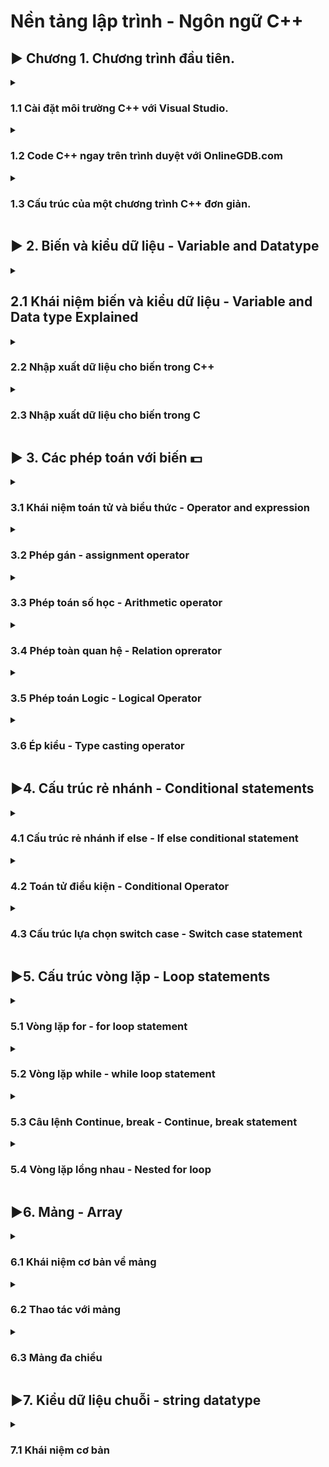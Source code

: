 # Nền tảng lập trình - Ngôn ngữ C++
## ▶ Chương 1. Chương trình đầu tiên.

<details>
<summary>
<h3>1.1 Cài đặt môi trường C++ với Visual Studio.</h3>  
</summary>
- Cài đặt Visual Studio (bản đầy đủ hơn so với VScode).
- Chọn tích vào mục: "Desktop development with C++". Cài luôn cả môi trường C++. Tiếp tục và Install.

    ### Cách tạo project mới.     

    - Create new project   
    - Empty project
    - Project name - Location - Solution 
    - Thêm chương trình vào phần Source file           
    - Viết code 
    - Debuger 
    - Tạo thêm project trong Solution để làm việc
</details>

<details>
<summary>
<h3>1.2 Code C++ ngay trên trình duyệt với OnlineGDB.com</h3>
</summary> 

- Nếu máy của bạn cấu hình yếu và không thể chạy Visual Studio hoặc VScode
- Bạn có thể code trên trình duyệt web: OnlineGDb.com
- Với giao diện vừa đủ dùng
- Có thể lưu lại, qua tài khoản.
</details>

<details>
<summary>
<h3>1.3 Cấu trúc của một chương trình C++ đơn giản.</h3>
</summary>
- Sau khi cài đặt IDE thì bắt đàu viết code.

<h4>Tổng quan của 1 chương trình C++.</h4>

```C++
// Thư viện: liệt kê thư viện chứa các hàm sẽ dùng trong chương trình.
// input output stream: Luồng vào ra của chương trình
#include <iostream>

// thành phần bắt buộc của chương trình - hay là chương trình chính
int main() 
{
    // Nội dung chương trình: là các câu lệnh (statement or Instruction)
    /*  
    *   "std::cout<<" : đây là cú pháp(Syntax) của 1 *   câu lệnh. cần ghi nhớ thuộc lòng.
    *   "std" (standard library): là tên bộ chức năng thư viện chuẩn có sẵ trong ngôn ngữ C++
    *   "cout" (character out) là một hàm cụ thể
    *   Có thể hiểu công cụ "cout" nằm trong bộ công cụ std.
    *   "::" và "<<" là kí hiệu để dùng công cụ
    *   "\n" là kí hiệu xuống dòng
    */
    std::cout << "Hello world!\n";
   

    /*
    *   Lệnh này là trả về giá trị cho hàm main 
    *   Không có cũng ko lỗi, nhưng CẦN PHẢI CÓ để đảm bảo cấu trúc của chương trình
    */
    return 0;
    
}
```
Muốn bỏ qua dòng "std::" thì thêm lệnh này sau khi nhập tất cả các thư viện
```c++
// Dây là cú pháp thêm thư viện, có thể kết thúc bằng dấu ";" nhưng đó là thừa và ko cần thiêt 
#include <iostream>; 

// chú ý đây là 1 lệnh, khỏng phải hàm, biến,...phải có dấu ";"
using namespace std; 
```
</details>





## ▶ 2. Biến và kiểu dữ liệu - Variable and Datatype
<details>
  <summary>
    <h2>2.1 Khái niệm biến và kiểu dữ liệu - Variable and Data type Explained </h2>
  </summary>
  <h3>Biến là:</h3>
  - Đối tượng chiếm một vùng nhớ xác định
  - Dùng để lưu trữ giá trị nào đó
  <h3>Variable Explained:</h3>
  - abc
  <h3>Kiểu dữ liệu là:</h3>
  - Tập hợp của các loại giá trị mà có thể khởi tạo cho một biến 
  <h3>Data type exlained:</h3>
  - abc
</details>




<details>
  <summary>
    <h3>2.2 Nhập xuất dữ liệu cho biến trong C++</h3>
  </summary>
  Luồng dữ liệu vào và ra trong C++:
  gồm có các kiểu sau:

  - Số (nguyên, thực) trên 1 dòng, kết thúc bằng phím "space" hoặc "enter"

  - Kí tự, chuỗi kí tự, trên 1 dòng, kết thúc bằng phím "space" hoặc "enter"
  
  <h4> Lưu ý: </h4>  
  
  - Chuỗi kí tự có dấu cách "space" (dùng thêm thư viện string ); 
  
  - Dùng câu lệnh: 
  
  ```C++
  getline(cin,bien_string);
  ```
  - Nếu trước đó đã nhập gì đó bằng lệnh "cin" và bấm enter thì trong bộ nhớ tạm còn kí tự enter. Phải dùng lệnh sau để fix lỗi này.
  
  ```
  cin.ignore();
  ```
  Nếu trước đó ko nhập gì thì KHÔNG được dùng lệnh cin.ignore() vì sẽ sinh ra lỗi chờ vùng nhớ, mất kí tự đầu tiên của chuỗi

Chương trình ví dụ:
```C++

#include <iostream>
#include <string>
using namespace std;

int main()
{
  int tuoi = 0;
  string ho_ten = "";
  string que_quan = "";

  cout << "Nhap ten: ";
  // Dùng hàm getline() để nhập chuỗi có dấu cách bên trong
  getline(cin,ho_ten);

  // Luông dữ liệu ra
  cout << "Nhap tuoi";
  // Nhập dữ liệu vào Luồng dữ liệu vào
  cin >> tuoi;

  cout << "Nhap que quan: ";
  // Chú ý loại bỏ enter ở lệnh cin trên
  cin.ignore();
  getline(cin,que_quan)
  cout <<"Toi nam nay: " << tuoi <<" tuoi";
  return 0;
}

```
</details>




<details>
  <summary>
    <h3>2.3 Nhập xuất dữ liệu cho biến trong C</h3>
  </summary>

Cách thức nhập xuất dư liệu trong C khác một chút so với C++ về các hàm đưa dữ liệu vào luồng In - Out

<h4>Hàm xuất dữ liệu:</h4>

printf("[Nội dung]...[các đặt tả]", [danh sách đối số]) : xuất 1 luồng kí tự ra màn hình
<h4>Hàm nhập dư liệu</h4>
scanf("[Các đặc tả]", [địa chỉ tham số ]) : Nhập 1 luồng kí tự vào 


<h4>Lưu ý: khi làm việc với chuỗi trong ngôn ngữ C</h4>

- Muốn khởi tạo chuỗi kí tự trong C thì phải nhập qua mảng
- Dùng đặc tả: %s
- Lưu khi chuỗi có chứa dấu cách (VD "Kien Nguyen") thì nhập theo cách thông thường sẽ gây ra sai sót.

- Đây là cách đúng để khai báo kiểu dữ liệu chuỗi trong C
- Lưu ý chuỗi này kết thúc bằng kí tự: null là "\0" sẽ tự thêm vào ở cuối chuỗi
- Nên muốn lưu chuỗi 10 kí tự phải khai báo chuỗi 11 kí 

```C
char chuoiKitu[] = ""
```

Ví dụ 1: In ra màn hình chuỗi đã được khai báo sẵn

```C
char ho_ten[30] = "Kien Nguyen"n;
// Để xuất chuỗi làm như sau
sprintf("Ho va ten: %s",ho_ten);
```

Ví dụ 2: Nhập chuỗi "KHÔNG CÓ" - "CÓ" có dấu cách
```C
// khai báo chuỗi rỗng: dùng cách khai báo mảng và dấu ""
char ten[10] = ""; 

// khai báo biến chuỗi có dấu cách
char ho_ten[20] = "";

// Nhập dữ liệu cho bien ten
// Việc nhập kế thúc khí gặp dấu cách space hoặc xuống dòng enter
scanf("%s", &ten);

// Nhập dữ liệu cho biến ho_ten
// Việc nhập chỉ kết thúc khi gặp phím enter 
scanf("%[^\n]s",ho_ten);
```

Ví dụ 3: tổng hợp 
```C
#include "stdio.h"
int main()
{
  // biến lưu Họ và tên
  char hoTen = "";
  // biến tuoi : Biến số nguyên 
  int tuoi = 0;
  // biến xếp loại
  char xepLoai[] = ""

  //Nhập xuất họ và tên
  printf("Hay nhap ho va ten: ");
  scanf("%[^\n]s",&hoTen);

  // Nhập tuổi
  printf("\nNhap tuoi: ");
  scanf("%d",&tuoi);

  //Lệnh xóa 1 kí tự trong bộ nhớ đệm 
  getchar();

  // Nhập xếp loại
  printf("\nNhap xep loai: ");
  // cần có lệnh xóa bộ nhớ đệm trước đó
  scanf("%c",&xepLoai)

  // Xuất dữ liệu vừa nhập
  printf("%s\n %d tuoi\nXep loai: %s",hoTen,tuoi,xepLoai);

  return 0;
}
```
</details>





## ▶ 3. Các phép toán với biến :dollar: 

<details>
  <summary>
    <h3>3.1 Khái niệm toán tử và biểu thức - Operator and expression</h3>
  </summary>

  <h4>Nội dung chính:</h4>  

  - Ta có Variable là sự biến đổi giá trị của các biến.
  - Nó thông qua các phép toán(+,-,*,/,...): được gọi là Operator(toán tử).
  - Nếu các Operator đứng đơn lẻ thì không có ý nghĩa gì cả.
  - Chúng cần có các Variable hoặc các con số đứng cùng, được gọi là Operand(toán hạng).
  - Lúc này chúng đứng cùng nhau(Operator, Operand) ta có được Expression(biểu thức).

  ```c++
  #include <iostream>
  int main()
  {
    int a = 1; // Biến a được gán giá trị 1 qua toán tử "="
    int b = 2; // Tương tự cho biến b
    cout << a * b + 15; // a*b+15 = 17 | giá trị này được đưa vào luồng cout để đưa ra màn hình (cout trong thư viện iostream)
    return 0;
  }
  ```
  Phép toán có thể biểu diễn bằng kí hiệu (+,-,*,/,...) hiệu hoặc "chuỗi kí tự" hiểu đơn giản là hàm

  ```c++
  cout << sizeof(int_variable) // 4 byet 
  ```
  Số toàn hạng tham gia vào phép toán đó:
  - Có thể có 1 hoặc 2 toán hạng (operand) được dùng khi dùng 1 toán tử(operator).
  
  Độ ưu tiên - Precedent:
  - Sẽ có thứ tự thực hiện giữa các toán tử.

  Thứ tự thực hiện - Associativity:
  - Từ trái sang phải hay từ phải sang trái
  - Ví dụ với phép "+" sẽ làm việc với toán hạng bên tay phải trước

  ```C++
  // 3*4 sẽ được thực hiện trước, sau đó 1*2  rồi 2 + 12 
  cout << 1*2 + 3*4;
  
  ```
</details>




<details>
  <summary>
    <h3>3.2 Phép gán - assignment operator</h3>
  </summary>
  <h4>Nội dung chính:</h4>
  Phép gán - assignment operator.
  Biểu diễn: "=".

  Đặc điểm
  - Gán 1 giá trị nào đó cho 1 biến.
  - Số toán hạng tham gia vào phép gán là: 2.
  - Thứ tự ưu tiên của phép gán sau các phép toán(+,-,*,/,...).
  - Gáng giá trị bên phải sang biến bên trái.

  ```c++
  #include <iostream>
  int main()
  {
    int x; // Khai báo
    x = 10; // Khởi tạo giá trị - gán giá trị 10 cho x
    int y = 2; // Khaoi báo và khởi tạo 
    return 0;
  }
  ```

  Biến constant: chỉ được gán 1 lần duy nhất 
  Cú pháp:

  ```C++
  const int z = 100;
  ```

  ```C++
  int a = 1;
  int b = 2;
  // lưu ý : (a = b = 5) là một biểu thức expression - nên tương tự như biểu thức bình thường, ko phải hàm gì cả
  cout << (a = b = 5) << '\n'; 
  cout << x << '\n' << y << '\n';
  /*Kết quả là:
  5
  5
  5
  */
  ```

</details>


<details>
  <summary>
    <h3>3.3 Phép toán số học - Arithmetic operator</h3>
  </summary>

  <h4>Nội dung chính:</h4>
  
  - Các phép toán cơ bản trong toán học(+, -, *, /, %, ++, --) đều có trong lập trình.
   
  ```C++
  #include <iostream>
  int main()
  {
    // Phép cộng dùng toán tử "+"
    int x = 5 + 6;
    // Phép trừ dùng toán tử "-"
    int y = x - 1; 
    // Phép chia lấy phần nguyên dùng toán tử "/"
    int z = x * 2; 
    
    /* 
    * Trong lập trình thì phép chia là phép toán có nhiều hướng thực 
    * hiện, Nên cần chú ý khi thực hiện phép chia.
    */
    // Phép chia lấy phần nguyên dừng toán tử "/" 
    int i = 15 / 2; 
    //  Phép chia lấy phần dư dừng toán tử "%"
    int i = 15 % 2; // KQ: 1 

    /*
    * Vậy là sao để chia để nhận được kế quả số thực:
    * - Viết biểu thức dưới dạng số thự (VD: 10.0, 3.3,..)
    * - Biến nhận là kiểu số thực
    */
    float j = 15.0 / 2; 
    // Lưu ý biến số thực KHÔNG CÓ chia lấy phần dư
    // Không được chia cho số 0

    // Phép toàn tự tăng và tự giảm /
    // Kí hiệu: "a++" | "++a" | "a--"| "--a"| 
    // Kí hiệu: "a += b" | "a -= b" | "a *= b" | "a /=b" 
    int a = 0;
    a++; // Sau khi câu lệnh kết thúc bằng dấu ";" thì biến a mới tăng 1 đơn vị. 
    ++a; // Tăng ngay khi câu lệnh được thực hiện.
    
    /*
    * Phép toàn ưu tiên
    * Cú pháp: "( a + b ) * c"
    */
    int q = (1+2)*3;

    return 0;
  }
  ```
  <h4>Thư viện toán học</h4>

  Thư viện toán học - math library. Có các hàm cơ bản sau:
  Đây là phép toán được biểu diễn bằng chuỗi kí tự đã được nhắc ở các bài trước. Hay có thể gọi là hàm.

  - Hàm căn bặc 2 - sqrt(a) stand for "square root" 
  - Hàm mũ 2 - pow(a,b) stand for "power"
  - Hàm trị tuyệt đối - abs(a) - stand for "absolute"
  ```C++
  #include <iostream>
  #include <math.h> // Tại sao có chữ ".h"? Vì đây là thư viện của lập trình C 
  #include <cmath> // hoặc có thể viết NTN

  using namespace std;
  int main()
  {
    int x = 9;
    // In ra căn bậc 2
    cout << sqrt(x);
    // Đây là in ra x^4 . Dùng cho mũ lớn để giảm số lượng code.
    cout << pow(x,4);
    //In ra trị tuyệt đối  
    cout << abs(x);
    return 0;
  }
  
  ```
  <h4>Phép toàn cộng kí tự</h4>
  
  ```C++
  char x = 'A'; // Lưu trong bộ nhớ MT là một số nguyên nằm trong mã Asci
  cout << x; // KQ: 65
  cout << (x+1); // KQ: 66
  ```      
</details>



<details>
  <summary>
    <h3>3.4 Phép toàn quan hệ - Relation oprerator</h3>
  </summary>
  <h4>Nội dụng chính:</h4>
  
  - Phép toàn quan hệ hay còn gọi là phép toán so sánh - Relation Operator
  - Các kiểu so sánh có thể có là:
    <, >, ==, <=, >=, !=
  - Gía trị trả về của một biểu thức so sánh là một giá trị Bool (đúng - sai) 1 hoặc 0.

Chương trình minh họa:
```C++
#include <iostream>
using namespace std;
int main()
{

  int x = 1;
  // Đây là 1 biểu thức so sánh - kết quả: SAI, giá trị trả về là "0"
  x < 1; 
  // In ra màn hình giá trị trả về là "0"
  cout << (x<1);
  // Còn đây là biểu thức đúng và có giá trị trả về là "1"
  cout << (x>0);
  return 0;
}
```
</details>



<details>
  <summary>
    <h3>3.5 Phép toán Logic - Logical Operator</h3>
  </summary>
  <h4>Nội dung chính:</h4>

  - Kết quả của các phép toàn logical chỉ có "đúng" hoặc "sai". Tức là kết quả của biểu thức có kiểu ```bool```.
  - Các biến ```bool``` có thể: cộng, trừ, nhân, chia với nhau. Nhưng đừng làm như thế nếu bạn là lập trình viên chuyên nghiệp.
  - Trong thực tế đây là các thao tác với các biến logical ```bool```: phép nhân(AND), phép cộng (OR), phép đảo (NOT). Kí hiệu: ```&& || !```
  - Thứ tự ưu tiên của các phép toàn Logical: 
      1. ```!```
      2. ```&&```
      3. ```||```



  ```C++
  // Cộng trừ nhân chia - theo kiểu người nhà quê 
  bool a = 1, b = 0;
  bool nhaQue = a*b; // Đúng không báo lỗi nhưng đừng làm thế 

  // Đây là ví dụng minh họa các phép toàn logical operator hoạt động ntn.
  
  #include <iostream>
  using namespace std; 
  int main()
  {
    bool a = true; // 1
    bool b = true; // 1
    // Phép toán AND - Phép và - là phép nhân số nhị phân, kí hiệu: &&
    bool c = a&&b; // 1&&1 = 1*1 = 1 
    // Phép toán OR - phép hoặc - là phép cộng hai số nhị phân, kí hiệu: ||
    bool d = a||b; // 1||1 = 1+1 = 1 
    // Phép toán NOT - phép toán đảo - là đảo giá trị của 1 số nhị phân, kí hiệu: !
    bool e = !a; // !1 = 0
    return 0;
  }
  ```         
</details>





<details>
  <summary>
    <h3>3.6 Ép kiểu -  Type casting operator</h3>
  </summary>
  <h4>Nội dung chính:</h4>
  
  - Ép kiểu là chuyển đổi kiểu dữ liệu.
  - Đối với các kiểu dữ liệu nguyên thủy (primitive Variable): bool, char, int, float, double,...Thường thì không cần phải ép kiểu tường minh mà sẽ được C++ ép kiểu tự động.
  - Các kiểu dữ liệu mở rộng: array, string, struct, class,...Không có  ép kiểu tự động, cần phải được DEV ép kiểu tường mình để tránh lỗi vì kiễu dữ liệu trên phức tạp
  
  Cú pháp ép kiểu tường minh:
  ```C++
  int a = 1998;
  float b = (float)a;
  ```

  Chương trình minh họa chi tiết:
  ```C++
  #include <iostream>
  #include <string>
  using namespace std;
  int main()
  {
    // CÁC KIỂU DỮ LIỆU NGUYÊN THỦY 
    // float -> int
    float x = 1.5;
    cout << (int)x; // KQ = 1

    int y = 1;
    cout << (float)y; //KQ = 1.00000

    int z = 65;
    cout << (char)z; // in ra A

    // char -> int
    char j = 'A';
    cout << (int)j; // in ra 65
    // Ví dụ ép kiểu tự động 
    float so_thuc = 1.5;
    int bien_so_nguyen = so_thuc; // Vì gáng 1 số thực vào biến số nguyên
    cout << bien_so_nguyen; // KQ = 1 đã tự động ép kiểu


    // Đối với các kiểu dữ liệu mở rộng được ép kiểu bằng HÀM chuyên ép kiểu cho nó

    string s = "123.456"; // chuỗi kí tự 123 ko phải số 123
    // SAI - không phải kiểu dữ liệu nào cũng ép kiểu được
    int q = (int)s; // SAI
    // Nếu muốn ép kiểu cho câu lệnh trên thì cần tạo 1 hàm riêng để ép
    
    int q = stoi(s); // string to interger lấy tất cả các số đầu tiên đến khi gặp dấu . hoặc chữ này đó
    int k = stof(s);

    // Số ép thành chuỗi
    int bien_so = 1998;
    string bien_chuoi = to_string(bien_so); // bien_chuoi = "1998"

  }

  ```  
</details>

## ▶4. Cấu trúc rẻ nhánh - Conditional statements

<details>
  <summary>
    <h3>4.1 Cấu trúc rẻ nhánh if else - If else  conditional statement</h3>
  </summary>
  <h4>Nội dụng chính:</h4>

  - Thế nào là cấu trúc rẻ nhánh (hay cấu trúc điều khiển, hay câu điều kiện, hay if else)? Hiểu đơn giản là nếu thỏa mãn điều kiện thì sẽ làm điều gì đó.
  - Có thể dùng if else lồng nhau để xử lí chi tiết vấn đề.
  - Trong câu điều kiện If else nếu 1 đk đúng thì sẽ ko làm việc với các điều kiện còn lại, đây cũng là 1 điều cần lưu ý để tránh việc sót các điều kiện khi tạo ra 1 câu điều kiện. 
  - Có nhưng trường hợp không bặt buộc phải có else hoặc if else.
  - Chú ý: Có nhiều kiểu câu điều kiện có thể xảy ra nhưng đây là 4 kiểu chính. Cần phải lưu ý. 

  ```C++
  // 1. Đây là câu lệnh: if
  if(dieu_kien)
  {
    // Các câu lệnh
  }

  // 2. Đây là câu lệnh if else
  if(dieu_kien)
  {
    // Các câu lệnh
  } 
  else
  {
    // Câu lệnh
  }

  // 3. Đây là câu: if() else if() else()
  if (dk_1)
  {
    //...
  } 
  else if(dk_2)
  {
    //...
  }
  else // CÁC ĐK CÒN LẠI
  {
    //...
  }

  //4. Đây là if eles lồng nhau

  if(dk_1)
  {
    if(dk_2)
    {
        //...
    }
    else
    {
        //...
    }
  }
  else 
  {
    //...
  }   
  ``` 

  <h4>Chương trình ví dụ:</h4>

  ```C++
  #include <iostream>
  using namespace std; 
  int main()
  {

    // VD cho câu điều kiện if else đơn giản
    bool catched = 1;
    if(catched)
    {
        cout << "CM dính bẫy rồi!"
    } else
    {
        cout << "May quá!"    
    }

    // VD if else lồng nhau
    int tuoi = 19;
    if(tuoi >= 18)
    {
        cout >> "\nDu tuoi di tu.";
    } 
    else if(tuoi >= 15 && tuoi<18)
    {
        cout << "Chua du tuoi di tu, co the dua vao trai giao duong."
    } 
    else 
    {
        cout << "Chua du tuoi di tu. Nhac nho, canh cao!";
    }
  }
  ```
</details>





<details>
  <summary>
    <h3>4.2 Toán tử điều kiện - Conditional Operator</h3>
  </summary>

  <h4>Nội dung chính:</h4> 
  - Điểm khác biệt so với câu điều kiện if else là: KHÔNG cần khối lệnh 
  - Chỉ cần 1 câu lệnh cho phép rẻ nhánh
  - Nó là 1 biểu thức trả về giá trị cụ thể (cần lưu ý), vì thế có thể đưa nó vào luồng output ```cout``` để in ra màn hình.
  - Độ ưu tiên, nếu không rõ chỉ cần chú ý thì cứ đưa vào cặp ngoặc tròn
  - Vậy khi nào nên dùng loại toán tử này: đối với các điều kiện đơn giản.

  Cú pháp:
  ```C++
  // nếu điều kiện đúng thực hiện return_value_A nếu không thực hiện return_value_B
  dieu_kien? <return_value_A> : <return_value_B>
  ```

  <h4>Chương trình ví du:</h4>
  ```C++
  #include <iostream>
  using namespace std;
  int main()
  {
    int tuoi = 16;
    //Đưa vào luồng output được vì đây là dữ liệu trả về.
    cout << ((tuoi >= 18)? "Da du tuoi di tu" : "Chua du tuoi di tu");
    return 0;
  }
  ```
  
</details>




<details>
  <summary>
    <h3>4.3 Cấu trúc lựa chọn switch case - Switch case statement </h3>
  </summary>
  <h4>Nội dung chính:</h4> 
  
  - Các hoạt động khác if else một chút.
  - Switch case là một trường hợp của if else, được tạo ra để viết gắn gọn chương trình.
  - Chuyên dụng để kiểm tra các biến số nguyên hoặc kí tự (tránh các biến constant hoặc các biến đặt biệt).
  - Với cấu trúc này cũng khá tính linh hoạt có thể kế hợp với cấu trúc điều kiện khác và các câu lệnh ```break, contiune, goto,..``` để tạo ra các chương trình nâng cao hơn (rất hay).

  Cú pháp:
    ```C++
    switch(tham_so_sanh_bang) // đưa 1 tham số so sánh bằng vào đay
    {
        case x1: // với x là 1 kí tự so sánh với tham số trên 
        {
            // Các câu lệnh cần thực hiện
            break; //bắt buộc phải có
        }
        case x2:
        {
            break;
        }
    }

    <h4>Chương trình mẫu:</h4>

  ```C++
  #include <iostream>
  #include <string>

  using namespace std;
  int main()
  {
    // Ví dụ với IF ELSE
    int month = 0
    string s = "";

    if (month == 1)
    {
        s = "January";
    }
    else if (month == 2)
    {
        s = "Febuary";
    }
    else if (month == 3)
    {
        s = "MarCH";
    } // TƯỞNG TỰ CHO CÁC THÁNG SAU
    cout << s;

    // VD switch case
    switch(month)
    {
        case 1:
            s = "January";
            break;
        case 2:
            s = "Febuary";
            break;
        case 3:
            s = "March"
            break;
    }
    cout << s;
    return 0;
  }

  ```   
</details>







<h2> ▶5. Cấu trúc vòng lặp - Loop statements </h2>

<details>
    <summary>
        <h3>5.1 Vòng lặp for - for loop statement</h3>
   </summary>
   Vòng lặp là gì?
Thực hiện câu lệnh lặp đi lặp lại nhiều lần

Cú pháp:
```C++
    /*
    for(biến đếm; điều kiện thực hiện; tự tăng biến đếm)
    {
        các câu lệnh cần lặp
    }
    */
    for(int i = 0; i <5; i++)
    {
        cout << "Hello world!";
    }
```

Ví dụ: 
```C++
#include <iostream>
using namespace std;
int main()
{
    // Viết tay các câu lệnh giống nhau nhiều lần
    cout << "Tôi tên là Nguyễn Trung Kiên, tôi muốn thành công và hạnh phúc.\n";
    cout << "Tôi tên là Nguyễn Trung Kiên, tôi muốn thành công và hạnh phúc.\n";
    cout << "Tôi tên là Nguyễn Trung Kiên, tôi muốn thành công và hạnh phúc.\n"; 
    cout << "Tôi tên là Nguyễn Trung Kiên, tôi muốn thành công và hạnh phúc.\n"; 
    cout << "Tôi tên là Nguyễn Trung Kiên, tôi muốn thành công và hạnh phúc.\n"; 
    cout << "Tôi tên là Nguyễn Trung Kiên, tôi muốn thành công và hạnh phúc.\n"; 
    cout << "Tôi tên là Nguyễn Trung Kiên, tôi muốn thành công và hạnh phúc.\n"; 

    // Dùng vòng lặp for để làm điều tương tự 30 lần
    for(int i = 0; i<30; i++) // i mean "index: số thứ tụ" or "interate: lập lại"  
    {
        cout << "Tôi tên là Nguyễn Trung Kiên, tôi muốn thành công và hạnh phúc.\n";
    }

    //Các cách viết có thể dùng khi lập trình với for
    // Biến đếm nằm bên ngoài for
    int j = 0;
    for(; j<5; j++)
    {
        cout << "Bien dem nam ben ngoai vong lap for";
    }

    // VỌNG LẶP KO CÓ ĐK DỪNG
    for(int i = 0; ; i++)
    {
        cout << "bien dem: " << i << '\n' ;
    }
    //Vòng lặp vô hạn
    for(;;)
    {
        cout << "Vong lap vo han";
    }
}
```   
</details>





<details>
    <summary>
        <h3>5.2 Vòng lặp while - while loop statement</h3>
   </summary>
   
   <h4>Vòng lặp while là: </h4>

- Dùng khi KHÔNG BIẾT TRƯỚC số lần lặp
- Về bản chất cũng là vòng lặp giống như for, và có thể thay thế cho nhau. Nhưng 2 cách này đều có ưu nhược điểm riêng
- Có rất nhiều cách viết vòng lặp, có thể linh hoạt trong các viết
Cú pháp:
```C++
/*
    (Khai báo biến đếm bên ngoài)
    int i = 0;
    while(1 điều kiện)
    {
        (các câu lệnh)
        (lệnh tăng hoặc giảm)
    }
*/
int i = 0;
while(i < 100)
{
    cout << "Nguyen Trung Kien\n";
    i++
}
``` 

Tương tự như while() thì do{}while() là giống nhau mọi thứ chỉ trừ ở 1 điểm

```C++
do
{
    // các câu lệnh
}while(dieu_kien_dung)

``` 
Là các lệnh sẽ được thực hiện ít nhất một lần.

</details>





<details>
    <summary>
        <h3>5.3 Câu lệnh Continue, break - Continue, break statement</h3>
   </summary>
   <h4>Hai phép lệnh continue và break điều khiển vòng lặp như thế nào: </h4>

Chú ý: ```continue``` chỉ dùng với for, while và switch case.
- Lệnh  ```continue``` cho phép bỏ qua tất cả các lệnh phía dưới để đi đến đầu vòng lặp tiếp theo.
- Lệnh ```break``` cho phép thoát ra khỏi vòng lặp

Vi dụ:    
```C++
for(int i = 0; i< 10; i++)
{   
    cout << "di lam";
    continue;
    cout << "di vong vong";
}
```

Chỉ có tác dụng với for()
```C++
//VD bỏ qua việc đi làm thêm vào ngày chẵn
for(int i = 0; i <=10; i++)
{
    if(i%2==0)
    {
        continue;
    }
    cout << "di lam them\n";
}
```

VD lệnh break, khi không có điều kiện duy trì

```c++
for(int i = 2;; i++)
{
    if(i == 7)
    {
        break;
    }
    cout << "Di lam cham chi vao thu " << i << '\n';
}
```
   
</details>





<details>
    <summary>
        <h3>5.4 Vòng lặp lồng nhau - Nested for loop</h3>
   </summary>

   <h4>Nội dung chính:</h4>

- Vòng lặp lồng nhau là bên trong một vòng lặp có một vòng lặp khác
- ```continue``` và ```break``` chỉ tác động vào vòng lặp gần nhất chứa nó.

```C++
#include<iostrem>
using namespace std;
int main()
{
    for(int i = 0; i < 10; i++)
    {
        cout << "Tuan thu " << i;
        for(int j = 1; j < 8; j++)
        {
            cout << "Di lam ngay thu: " << j;
        }
    }
    return 0;
}
```

Bài tập vẽ hình dùng vòng lặp nested loop
```C++
// Vẽ hình vuông
#include <iostream>
using namespace std;
int main()
{
    int n;
    cout >> "Nhap do dai canh hinh vuong: ";
    cin >> n;

    for(int i = 0; i < 4; i++)
    {  
        for(int j = 0; j < 4; j++);
        {
            cout << "* ";
        }
        cout << '\n';
    }   
    return 0;
}

```   
</details>





<h2> ▶6. Mảng - Array </h2>

<details>
    <summary>
        <h3>6.1 Khái niệm cơ bản về mảng</h3>
   </summary>
<h4>Nội dung chính: </h4>

- Mảng dùng để lưu nhiều giá trị có cùng kiểu dữ liệu
- Số thứ tự của mảng tình thì vị trí thứ 0 (Index 0)
- Để duyệt một mảng thì phải dùng vòng lặp
- Lưu ý: ```arr[0]``` là giá trị phần tử thứ 1,
          ```arr``` là địa chỉ phần tử thú 1, ```arr+1``` là địa chỉ phần tử thứ 2



Cú pháp: (Kiểu dư liệu) (Tên biến)[(số phần tử)] = {1,2,3};  

```C++
int arrayX[3] = {1,2,3};
string x[] = {"Hello", "world", "I'm Kien"};
```

Lưu ý khi dùng biến kiểu mảng: 
```c++
int arr[] = {1,,5,9};
// Ta có thể thao tác với mảng này khi gọi lệnh sau, ví dụ:
arr[0] = 100;  // gán phần tử thứ 0 giá trị 100

// Hiểu đơn giản là cộng một đơn vị là đến địa chỉ tiếp theo
cout << arr; // in ra giá trị địa chỉ của phần tử đầu tiên index 0
cout << arr+1; // in ra giá trị địa chỉ của phần thử tiếp theo index 1
```

Chương trình ví dụ: Duyệt mảng dùng vòng lặp:

```C++
#include <iostream>
using namespace std;
int main()
{
    int arr[] = {1,3,5,7,9,4};
    int sum = 0;
    for(int i = 0; i < 6; i++ )
    {
        sum += arr[i];
    }
    cout << "Tong cua mang la: " << sum;
    return 0;
}
```

</details>




<details>
    <summary>
        <h3>6.2 Thao tác với mảng </h3>
   </summary>
<h4> Khi làm việc với mảng ta thường làm 2 việc chính sau:</h4>

- Duyệt mảng: có thể dùng vòng lặp thường(for và while) hoặc Dùng cấu trúc for dành riêng cho duyệt mảng.
- Sắp xếp mảng 

<h4> 1. Duyệt mảng bằng:</h4>
For-each (chỉ dùng để in ra các phần tử của mảng chứ không nên dùng nếu muốn làm việc chi tiết hơn)

Ví dụ: Cách dùng for để duyệt cho tất cả các loại cấu trúc dữ liệu. ở đây là duyệt mảng

Cú pháp:
```C++
int arr[] = {1,5,9,3,5,7};
// Đây là for-each: chuyên dùng duyệt các kiểu cấu trúc
// Dùng để in ra tất cả phần tử của mảng
for(int x : arr) 
{
    cout << x << ' ';
}
```

<h4>2. Sắp xếp:</h4> 
Về căn bản nó là thuật toán, để máy tính làm việc:
Để làm quen với sắp xếp mảng ta bắt đầu với việc sắp xếp từ lớn đến bé hoặc ngược lại.

```C++
#include<iostream>
using namespace std;

int main()
{
    int arr[] = {1,3,5,0};
    

    for(int i = 0; i< 3; i++)
    {
        for(int j = i+1; j < 3; j++) // tìm số lớn nhất đưa nó vào vị trí đầu tiên 
        {
            if(arr[i] < arr[j]) // so sánh số được chọn với các số phía sau và đổi vị trí nếu nó là số lớn hơn
            {
                // Đây là biến tạm, để tạm lưu giá trị khi đổi chỗ
                int temp = arr[i];
                arr[i] = arr[j];
                arr[j] = temp;
            }
        }
    }
    // Cách duyệt nhanh mảng đã học ở phần trước
    for(int x: arr)
    {
        cout << x << " ";
    }

    return 0;
}
```

<h4>Nếu muốn nhập 1 mảng có n phần tử biết trước số lượng: </h4>

Vì qui tắc của mảng là: số lượng phần tử là một số cố định hoặc không cần điền số lượng
Nếu muốn khai báo số lượng bằng 1 biến thì nó phải là hằng số.

```C++
conts int N = 100;
int arr[N] = {};
```
<h4>Nếu muốn nhập 1 mảng có n phần tử KHÔNG biết trước số lượng: </h4>

Thì vẫn theo qui tắc trên nhưng linh động 
đặt một hằng số là ```MAX``` thật to.
Lúc này các giá trị vô định của mảng sẽ bằng 0
ví dụ:

```C++
conts int N = 1000;
int arr[N] = {};
```

<h4>Tổng kết, chương trình ví dụ cho tất cả các kiến thức trên: </h4>

```C++
#include<iostream>
using namespace std;

int main()
{
    //Hằng số qui định số lượng phần từ khi ko biết rõ là có bao nhiêu phần từ
    // Nhập 1 số mà chắc chắc sẽ lớn hơn số phần từ
    const int MAX = 1000;
    // Mảng với số lượng phần từ là một hằng số
    int arr[MAX] = {1, 3, 5, 0, 9, 65};
    // Số lượng phần tử sẽ làm việc
    // nếu nhập thêm chỉ cần: n++
    int n = 6;
    //Thuật toán sắp xếp mảng 
    for(int i = 0; i < n; i++)
    {
        for(int j = i+1 ; j < n; j++) // tìm số lớn nhất đưa nó vào vị trí đầu tiên 
        {
            if(arr[i] < arr[j]) // so sánh số được chọn với các số phía sau và đổi vị trí nếu nó là số lớn hơn
            {
                // Đây là biến tạm, để tạm lưu giá trị khi đổi chỗ
                int temp = arr[i];
                arr[i] = arr[j];
                arr[j] = temp;
            }
        }
    }
    
    // Nhược điểm của for each là chỉ có thể duyệt hết all phần từ
    // for(int x: arr)
    // {
    //     cout << x << " ";
    // }

    //Duyệt mảng thủ công
    for(int i = 0; i<n; i++)
    {
        cout << arr[i] << ' ';
    } 

    return 0;
}
```
</details>





<details>
    <summary>
        <h3>6.3 Mảng đa chiều </h3>
   </summary>
<h4>Nội dung chính:</h4>

- Hiểu đơn giản là mảng lồng vào mảng (giống như for lồng for)
- Trong thực tế rất ít khi gặp mảng 2 chiều khi làm việc
- Thường gặp mảng 2 chiều nhất là mảng kí tự, đó là mảng 1 chiều ```string``` cũng có thể hiểu là mảng 2 chiều ```char``` 

<h4>Cú pháp:</h4>

```C++
// Thêm 1 cặp ngoặc vuông vào mảng 1 chiều ta có mảng 2 chiều
// Suy luận như trong for lồng for
// tức là arr[3] có 3 phần tử, mỗi phần từ có 2 phần tử bên trong
int arr[3][2] = {{1, 2}, {3, 4}, {5, 6}};

// Mảng 2 chiều kiểu string 
string ten[3] = 
{
    "Kevin Nguyen",
    "Trung Kien",
    "Jenny Wu"
}
```
<h4>Duyệt mảng 2 chiều:</h4>

- Dùng 2 vòng lặp for

```C++
int arr[3][2] = {{1, 2}, {3, 4}, {5, 6}};

for(int i = 0; i < 3; i++)
{
    for(int j = 0 ; j< 2; j++)
    {
        cout << arr[i][j];
    }
    cout << '\n';    
}

//Duyệt mảng string

string ten[3] =  // char ten[5][12] đây là bản chất
{
    "Kevin Nguyen",
    "Trung Kien",
    "Jenny Wu"
};

for(int i = 0; i < 3; i++) // 3 tên
{
    for(int j = 0 ; j < ten[i].length(); j++) // số kí tự phần tử thứ i của mảng string
    {
        cout << ten[i][j] << ' ';
    }
    cout << '\n';    
}
``` 

</details>






<h2> ▶7. Kiểu dữ liệu chuỗi - string datatype </h2>

<details>
    <summary>
        <h3>7.1 Khái niệm cơ bản </h3>
   </summary>

<h4>Nội dung chính:</h4>

- Bản chất của string là mảng kí tự ```char arr[]```  nhưng có những ```tính năng mới```.
- Tính năng cộng 2 chuỗi tạo ra một chuỗi là kết nối của 2 chuỗi ban đầu(khác với kiểu mảng kí tự là sẽ cộng mã ASCII của các phần tử).
- Tính năng xuất nhanh số lượng phần tử bằng phương thức ```.length()```(không dùng hàm ```sizeof()```).
- Tính năng trích chuỗi kí tự từ 1 chuỗi đã có bằng phương thức ```substr(a,b)``` (lấy từ kí tự thứ a, về sau b phần tử).
- Làm việc với chuỗi cũng như làm việc với mảng kí tự. Tức là ```Thao tác với các kí tự trong chuỗi```

```C++
char c = 'K';
//Cách 1: RẤT cũ của lập trình C
char name[10] = {'K','i','e','n'};
//Cách 2: cũ của lập trình C
char name[10] = "Kien";

// Cách 3: cách mới trong LT C++
string name = "Trung Kien";
```

Đây là tính năng mà ```string``` mới có, ```array``` ko có.
```C++
//Nối chuỗi(cộng chuỗi)
#include <iostream>
#include <string>
using namespace std;
int main()
{
    string firstName = "Kien";
    string lastName = "Nguyen";
    string fullName = firstName + ' ' + lastName;
    cout << fullName;
    return 0;
}
```
</details>




